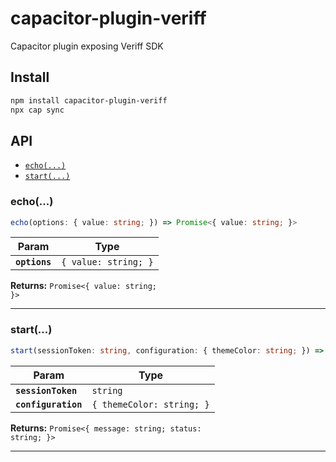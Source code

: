 # capacitor-plugin-veriff

Capacitor plugin exposing Veriff SDK

## Install

```bash
npm install capacitor-plugin-veriff
npx cap sync
```

## API

<docgen-index>

* [`echo(...)`](#echo)
* [`start(...)`](#start)

</docgen-index>

<docgen-api>
<!--Update the source file JSDoc comments and rerun docgen to update the docs below-->

### echo(...)

```typescript
echo(options: { value: string; }) => Promise<{ value: string; }>
```

| Param         | Type                            |
| ------------- | ------------------------------- |
| **`options`** | <code>{ value: string; }</code> |

**Returns:** <code>Promise&lt;{ value: string; }&gt;</code>

--------------------


### start(...)

```typescript
start(sessionToken: string, configuration: { themeColor: string; }) => Promise<{ message: string; status: string; }>
```

| Param               | Type                                 |
| ------------------- | ------------------------------------ |
| **`sessionToken`**  | <code>string</code>                  |
| **`configuration`** | <code>{ themeColor: string; }</code> |

**Returns:** <code>Promise&lt;{ message: string; status: string; }&gt;</code>

--------------------

</docgen-api>
